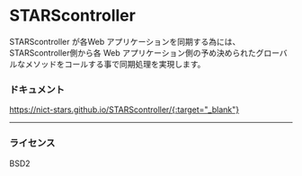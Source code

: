 # STARScontroller
STARScontroller が各Web アプリケーションを同期する為には、STARScontroller側から各 Web アプリケーション側の予め決められたグローバルなメソッドをコールする事で同期処理を実現します。


### ドキュメント
https://nict-stars.github.io/STARScontroller/{:target="_blank"}

------------

### ライセンス

BSD2
